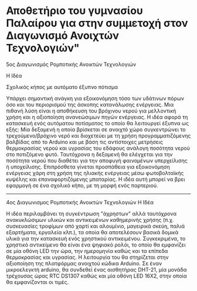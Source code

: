 # Αποθετήριο του γυμνασίου Παλαίρου για στην συμμετοχή στον Διαγωνισμό  Ανοιχτών Τεχνολογιών"
5ος Διαγωνισμός Ρομποτικής Ανοικτών Τεχνολογιών

Η Ιδέα

Σχολικός κήπος με αυτόματο έξυπνο πότισμα

Υπάρχει σημαντική ανάγκη για εξοικονόμηση τόσο των υδάτινων πόρων όσο και του περιορισμού της άσκοπης κατανάλωσης ενέργειας. Μια πιθανή λύση είναι η αποθήκευση του βρόχινου νερού για μελλοντική χρήση και η αξιοποίηση ανανεώσιμων πηγών ενέργειας. Η ιδέα αφορά τη κατασκευή ενός αυτόματου ποτίσματος το οποίο θα λειτουργεί έξυπνα ως εξής: Μία δεξαμενή η οποία βρίσκεται σε ανοιχτό χώρο συγκεντρώνει το τρεχούμενο/βρόχινο νερό και διοχετεύει με τη χρήση προγραμματιζόμενης βαλβίδας από το Arduino και με βάση τις αντίστοιχες μετρήσεις θερμοκρασίας νερού και υγρασίας του εδάφους ανάλογη ποσότητα νερού στο ποτιζόμενο φυτό. Ταυτόχρονα η δεξαμενή θα ελέγχεται για την ποσότητα νερού που διαθέτει για την αποφυγή φαινομένων υπερχείλισης ή υποχείλισης. Επιπρόσθετα γίνεται προσπάθεια για εξοικονόμηση ενέργειας χάρη στη χρήση της ηλιακής ενέργειας μέσω φωτοβολταϊκής κυψέλης και επαναφορτιζόμενης μπαταρίας. Η ιδέα αυτή μπορεί να βρει εφαρμογή σε ένα σχολικό κήπο, με τη μορφή ενός παρτεριού.

***********************************************************************************************************


4ος Διαγωνισμος Ρομποτικής Ανοικτών Τεχνολογιών
Η Ιδέα

Η ιδέα περιλαμβάνει τη συγκέντρωση "άχρηστων" αλλά ταυτόχρονα ανακυκλώσιμων υλικών και αντικειμένων καθημερινής χρήσης (π.χ. συσκευασίες τροφίμων από χαρτί και αλουμίνιο, μαγειρικά σκεύη, παλιά εξαρτήματα, εργαλεία κλπ.), τα οποία θα αποτελέσουν βασικά δομικά υλικά για την κατασκευή ενός χρηστικού αντικειμένου. Συγκεκριμένα, το χρηστικό αντικείμενο θα είναι ένα ψηφιακό ρολόι, το οποίο θα εμφανίζει σε μία οθόνη LED την ώρα, την ημερομηνία καθώς και τα επίπεδα θερμοκρασίας και υγρασίας. Η λειτουργία του θα στηρίζεται στην αξιοποίηση της πλατφόρμας ανοιχτού κώδικα Arduino. Σε έναν μικροελεγκτή arduino, θα συνδεθεί ένας αισθητήρας DHT-21, μία μονάδα τρέχουσας ώρας RTC DS1307 καθώς και μία οθόνη LED 16X2, στην οποία θα εμφανίζονται οι τιμές.
